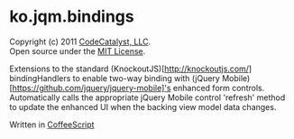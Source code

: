 # ko.jqm.bindings #

Copyright (c) 2011 [CodeCatalyst, LLC](http://www.codecatalyst.com/).  
Open source under the [MIT License](http://en.wikipedia.org/wiki/MIT_License).

Extensions to the standard (KnockoutJS)[http://knockoutjs.com/] bindingHandlers to enable two-way binding with (jQuery Mobile)[https://github.com/jquery/jquery-mobile]'s enhanced form controls.  
Automatically calls the appropriate jQuery Mobile control 'refresh' method to update the enhanced UI when the backing view model data changes.

Written in [CoffeeScript](http://coffeescript.com/)
